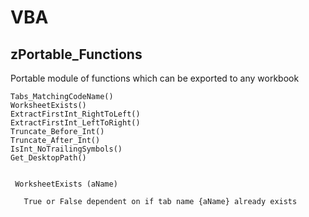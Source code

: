 # VBA

## zPortable_Functions
Portable module of functions which can be exported to any workbook
```
Tabs_MatchingCodeName()
WorksheetExists()
ExtractFirstInt_RightToLeft()
ExtractFirstInt_LeftToRight()
Truncate_Before_Int()
Truncate_After_Int()
IsInt_NoTrailingSymbols()
Get_DesktopPath()


```
```
 WorksheetExists (aName)

   True or False dependent on if tab name {aName} already exists

```
